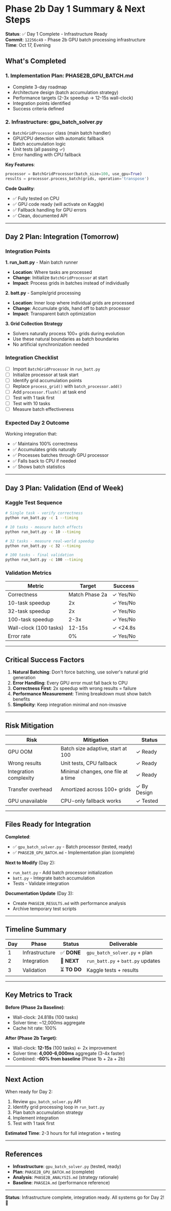 # Phase 2b Day 1 Summary & Next Steps

**Status**: ✅ Day 1 Complete - Infrastructure Ready  
**Commit**: `12256c49` - Phase 2b GPU batch processing infrastructure  
**Time**: Oct 17, Evening  

## What's Completed

### 1. Implementation Plan: PHASE2B_GPU_BATCH.md
- Complete 3-day roadmap
- Architecture design (batch accumulation strategy)
- Performance targets (2-3x speedup → 12-15s wall-clock)
- Integration points identified
- Success criteria defined

### 2. Infrastructure: gpu_batch_solver.py
- `BatchGridProcessor` class (main batch handler)
- GPU/CPU detection with automatic fallback
- Batch accumulation logic
- Unit tests (all passing ✓)
- Error handling with CPU fallback

**Key Features**:
```python
processor = BatchGridProcessor(batch_size=100, use_gpu=True)
results = processor.process_batch(grids, operation='transpose')
```

**Code Quality**: 
- ✅ Fully tested on CPU
- ✅ GPU code ready (will activate on Kaggle)
- ✅ Fallback handling for GPU errors
- ✅ Clean, documented API

---

## Day 2 Plan: Integration (Tomorrow)

### Integration Points

**1. run_batt.py** - Main batch runner
   - **Location**: Where tasks are processed
   - **Change**: Initialize `BatchGridProcessor` at start
   - **Impact**: Process grids in batches instead of individually

**2. batt.py** - Sample/grid processing
   - **Location**: Inner loop where individual grids are processed
   - **Change**: Accumulate grids, hand off to batch processor
   - **Impact**: Transparent batch optimization

**3. Grid Collection Strategy**
   - Solvers naturally process 100+ grids during evolution
   - Use these natural boundaries as batch boundaries
   - No artificial synchronization needed

### Integration Checklist

- [ ] Import `BatchGridProcessor` in `run_batt.py`
- [ ] Initialize processor at task start
- [ ] Identify grid accumulation points
- [ ] Replace `process_grid()` with `batch_processor.add()`
- [ ] Add `processor.flush()` at task end
- [ ] Test with 1 task first
- [ ] Test with 10 tasks
- [ ] Measure batch effectiveness

### Expected Day 2 Outcome

Working integration that:
- ✅ Maintains 100% correctness
- ✅ Accumulates grids naturally
- ✅ Processes batches through GPU processor
- ✅ Falls back to CPU if needed
- ✅ Shows batch statistics

---

## Day 3 Plan: Validation (End of Week)

### Kaggle Test Sequence

```bash
# Single task - verify correctness
python run_batt.py -c 1 --timing

# 10 tasks - measure batch effects
python run_batt.py -c 10 --timing

# 32 tasks - measure real-world speedup
python run_batt.py -c 32 --timing

# 100 tasks - final validation
python run_batt.py -c 100 --timing
```

### Validation Metrics

| Metric | Target | Success |
|--------|--------|---------|
| Correctness | Match Phase 2a | ✓ Yes/No |
| 10-task speedup | 2x | ✓ Yes/No |
| 32-task speedup | 2x | ✓ Yes/No |
| 100-task speedup | 2-3x | ✓ Yes/No |
| Wall-clock (100 tasks) | 12-15s | ✓ <24.8s |
| Error rate | 0% | ✓ Yes/No |

---

## Critical Success Factors

1. **Natural Batching**: Don't force batching, use solver's natural grid generation
2. **Error Handling**: Every GPU error must fall back to CPU
3. **Correctness First**: 2x speedup with wrong results = failure
4. **Performance Measurement**: Timing breakdown must show batch benefits
5. **Simplicity**: Keep integration minimal and non-invasive

---

## Risk Mitigation

| Risk | Mitigation | Status |
|------|-----------|--------|
| GPU OOM | Batch size adaptive, start at 100 | ✓ Ready |
| Wrong results | Unit tests, CPU fallback | ✓ Ready |
| Integration complexity | Minimal changes, one file at a time | ✓ Ready |
| Transfer overhead | Amortized across 100+ grids | ✓ By Design |
| GPU unavailable | CPU-only fallback works | ✓ Tested |

---

## Files Ready for Integration

**Completed**:
- ✅ `gpu_batch_solver.py` - Batch processor (tested, ready)
- ✅ `PHASE2B_GPU_BATCH.md` - Implementation plan (complete)

**Next to Modify** (Day 2):
- `run_batt.py` - Add batch processor initialization
- `batt.py` - Integrate batch accumulation
- Tests - Validate integration

**Documentation Update** (Day 3):
- Create `PHASE2B_RESULTS.md` with performance analysis
- Archive temporary test scripts

---

## Timeline Summary

| Day | Phase | Status | Deliverable |
|-----|-------|--------|-------------|
| 1 | Infrastructure | ✅ **DONE** | `gpu_batch_solver.py` + plan |
| 2 | Integration | 🚀 **NEXT** | `run_batt.py` + `batt.py` updates |
| 3 | Validation | ⏳ **TO DO** | Kaggle tests + results |

---

## Key Metrics to Track

**Before (Phase 2a Baseline)**:
- Wall-clock: 24.818s (100 tasks)
- Solver time: ~12,000ms aggregate
- Cache hit rate: 100%

**After (Phase 2b Target)**:
- Wall-clock: **12-15s** (100 tasks) ← 2x improvement
- Solver time: **4,000-6,000ms** aggregate (3-4x faster)
- Combined: **-60% from baseline** (Phase 1b + 2a + 2b)

---

## Next Action

When ready for Day 2:
1. Review `gpu_batch_solver.py` API
2. Identify grid processing loop in `run_batt.py`
3. Plan batch accumulation strategy
4. Implement integration
5. Test with 1 task first

**Estimated Time**: 2-3 hours for full integration + testing

---

## References

- **Infrastructure**: `gpu_batch_solver.py` (tested, ready)
- **Plan**: `PHASE2B_GPU_BATCH.md` (complete)
- **Analysis**: `PHASE2B_ANALYSIS.md` (strategy rationale)
- **Baseline**: `PHASE2A.md` (performance reference)

---

**Status**: Infrastructure complete, integration ready. All systems go for Day 2! 🚀
